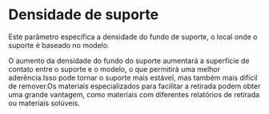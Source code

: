 Densidade de suporte
====
Este parâmetro especifica a densidade do fundo de suporte, o local onde o suporte é baseado no modelo.

O aumento da densidade do fundo do suporte aumentará a superfície de contato entre o suporte e o modelo, o que permitirá uma melhor aderência.Isso pode tornar o suporte mais estável, mas também mais difícil de remover.Os materiais especializados para facilitar a retirada podem obter uma grande vantagem, como materiais com diferentes relatórios de retirada ou materiais solúveis.